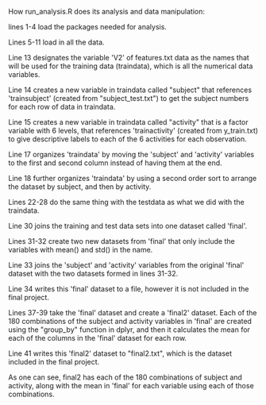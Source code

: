 How run_analysis.R does its analysis and data manipulation:

lines 1-4 load the packages needed for analysis.

Lines 5-11 load in all the data.

Line 13 designates the variable 'V2' of features.txt data as the names that will be used for the training data (traindata), which is all the numerical data variables.

Line 14 creates a new variable in traindata called "subject" that references 'trainsubject' (created from "subject_test.txt") to get the subject numbers for each row of data in traindata.

Line 15 creates a new variable in traindata called "activity" that is a factor variable with 6 levels, that references 'trainactivity' (created from y_train.txt) to give descriptive labels to each of the 6 activities for each observation.

Line 17 organizes 'traindata' by moving the 'subject' and 'activity' variables to the first and second column instead of having them at the end.

Line 18 further organizes 'traindata' by using a second order sort to arrange the dataset by subject, and then by activity.

Lines 22-28 do the same thing with the testdata as what we did with the traindata.

Line 30 joins the training and test data sets into one dataset called 'final'.

Lines 31-32 create two new datasets from 'final' that only include the variables with mean() and std() in the name. 

Line 33 joins the 'subject' and 'activity' variables from the original 'final' dataset with the two datasets formed in lines 31-32.

Line 34 writes this 'final' dataset to a file, however it is not included in the final project.

Lines 37-39 take the 'final' dataset and create a 'final2' dataset. Each of the 180 combinations of the subject and activity variables in 'final' are created using the "group_by" function in dplyr, and then it calculates the mean for each of the columns in the 'final' dataset for each row.

Line 41 writes this 'final2' dataset to "final2.txt", which is the dataset included in the final project.

As one can see, final2 has each of the 180 combinations of subject and activity, along with the mean in 'final' for each variable using each of those combinations.
